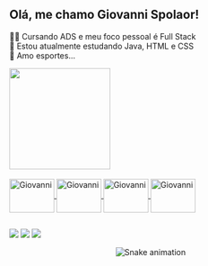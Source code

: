 ## Olá, me chamo Giovanni Spolaor!
🐱‍💻 Cursando ADS e meu foco pessoal é Full Stack<br>
🌱 Estou atualmente estudando Java, HTML e CSS<br>
🏀 Amo esportes...<br>
<div>
    <a href="https://github.com/DEVspolaor">
    <https://github-readme-stats.vercel.app/api?username=DEVspolaor)(https://github.com/DEVspolaor/github-readme-stats)
    <img height="180px" src="https://github-readme-stats.vercel.app/api?username=DEVspolaor&show_icons=true&theme=radical"/>    
    <img height="180px" src="https://github-readme-stats.vercel.app/api/top-langs/?username=DEVspolaor&layout=compact&theme=radical"/>
</div>
<div style="display: inline_block"><br>
    <img align="center" alt="Giovanni" height="60" width="80" src="https://cdn.jsdelivr.net/gh/devicons/devicon/icons/java/java-original-wordmark.svg">
    <img align="center" alt="Giovanni" height="60" width="80" src="https://cdn.jsdelivr.net/gh/devicons/devicon/icons/javascript/javascript-original.svg">
    <img align="center" alt="Giovanni" height="60" width="80" src="https://cdn.jsdelivr.net/gh/devicons/devicon/icons/html5/html5-original.svg">
    <img align="center" alt="Giovanni" height="60" width="80" src="https://cdn.jsdelivr.net/gh/devicons/devicon/icons/css3/css3-original.svg">
</div>
    
##
  
<div>
    <a href="https://instagram.com/_gvn.spolaor" target="_blank"><img src="https://img.shields.io/badge/-Instagram-%23E4405F?style=for-the-badge&logo=instagram&logoColor=white" target="_blank"></a>
    <a href = "mailto:giovannidevsenai2023@gmail.com"><img src="https://img.shields.io/badge/-Gmail-%23333?style=for-the-badge&logo=gmail&logoColor=white" target="_blank"></a>
    <a href="https://www.linkedin.com/in/giovanni-spolaor-24013926b//" target="_blank"><img src="https://img.shields.io/badge/-LinkedIn- %230077B5?style=for-the-badge&logo=linkedin&logoColor=white" target="_blank"></a> 
</div>

<div align="center">

  ![Snake animation](https://github.com/DEVspolaor/DEVspolaor/blob/output/github-contribution-grid-snake.svg)
  
</div>
